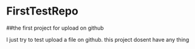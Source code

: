 # FirstTestRepo
##the first project for upload on github

I just try to test upload a file on github. this project dosent have any thing
